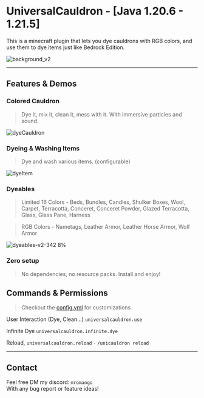 # UniversalCauldron - [Java 1.20.6 - 1.21.5]

This is a minecraft plugin that lets you dye cauldrons with RGB colors, and use them to dye items just like Bedrock
Edition.

![background_v2](https://github.com/user-attachments/assets/b6dcec3c-a8d6-45ff-a557-2e1dc9fa6b85)

---

## Features & Demos

### Colored Cauldron

> Dye it, mix it, clean it, mess with it. With immersive particles and sound.

![dyeCauldron](https://github.com/user-attachments/assets/30117c5b-b84b-4ce6-8df8-8ebe2ca67a5e)

### Dyeing & Washing Items

> Dye and wash various items. (configurable)

![dyeItem](https://github.com/user-attachments/assets/025a4f6c-6528-4633-b3fd-619764ee0773)

### Dyeables

> Limited 16 Colors - Beds, Bundles, Candles, Shulker Boxes, Wool, Carpet, Terracotta, Conceret, Conceret Powder, Glazed
> Terracotta, Glass, Glass Pane, Harness

> RGB Colors - Nametags, Leather Armor, Leather Horse Armor, Wolf Armor

![dyeables-v2-342 8%](https://github.com/user-attachments/assets/c703c924-4372-4e69-9b3d-a35aa2dbf787)

### Zero setup

> No dependencies, no resource packs. Install and enjoy!

## Commands & Permissions

> Checkout the [config.yml](https://github.com/Hinogo2210/UniversalCauldron/blob/master/src/main/resources/config.yml)
> for customizations

User Interaction (Dye, Clean…) `universalcauldron.use`

Infinite Dye `universalcauldron.infinite.dye`

Reload, `universalcauldron.reload` - `/unicauldron reload`
  
---

## Contact

Feel free DM my discord: `mromango`<br>
With any bug report or feature ideas!









